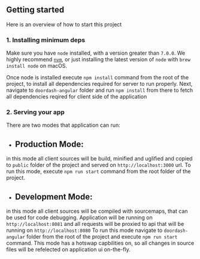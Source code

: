 
## Getting started
Here is an overview of how to start this project

### 1. Installing minimum deps
Make sure you have `node` installed, with a version greater than `7.0.0`. We highly recommend [`nvm`](https://github.com/creationix/nvm), or just installing the latest version of `node` with `brew install node` on macOS.

Once node is installed execute `npm install` command from the root of the project, to install all dependencies required for server to run properly.
Next, navigate to `doordash-angular` folder and run `npm install` from there to fetch all dependencies reqired for client side of the application

### 2. Serving your app
There are two modes that application can run:

- ## Production Mode: 
in this mode all client sources will be build, minified and uglified and copied to `public` folder of the project and served on `http://localhost:3000` url. To run this mode, execute `npm run start` command from the root folder of the project. 

- ## Development Mode:
in this mode all client sources will be compiled with sourcemaps, that can be used for code debugging. Application will be running on `http://localhost:8081` and all requests will be proxied to api that will be running on `http://localhost:8080`
To run this mode navigate to `doordash-angular` folder from the root of the project and execute `npm run start` command. 
This mode has a hotswap capbilities on, so all changes in source files will be refelected on application ui on-the-fly.
